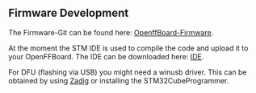 ## Firmware Development

The Firmware-Git can be found here: [OpenffBoard-Firmware](https://github.com/Ultrawipf/OpenFFBoard).

At the moment the STM IDE is used to compile the code and upload it to your OpenFFBoard. The IDE can be downloaded here: [IDE](https://www.st.com/en/development-tools/stm32cubeide.html#get-software).

For DFU (flashing via USB) you might need a winusb driver. This can be obtained by using [Zadig](http://zadig.akeo.ie/) or installing the STM32CubeProgrammer.